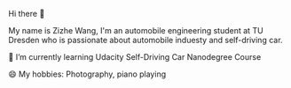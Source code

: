 Hi there 👋

My name is Zizhe Wang, I'm an automobile engineering student at TU Dresden who is passionate about automobile induesty and self-driving car.

🌱 I’m currently learning Udacity Self-Driving Car Nanodegree Course

😄 My hobbies: Photography, piano playing

<!--
**wangzizhe/wangzizhe** is a ✨ _special_ ✨ repository because its `README.md` (this file) appears on your GitHub profile.

Here are some ideas to get you started:

- 🔭 I’m currently working on ...
- 🌱 I’m currently learning ...
- 👯 I’m looking to collaborate on ...
- 🤔 I’m looking for help with ...
- 💬 Ask me about ...
- 📫 How to reach me: ...
- 😄 Pronouns: ...
- ⚡ Fun fact: ...
-->
